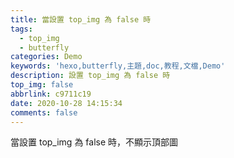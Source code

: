 ```yaml
---
title: 當設置 top_img 為 false 時
tags:
  - top_img
  - butterfly
categories: Demo
keywords: 'hexo,butterfly,主題,doc,教程,文檔,Demo'
description: 設置 top_img 為 false 時
top_img: false
abbrlink: c9711c19
date: 2020-10-28 14:15:34
comments: false
---
```


當設置 top_img 為 false 時，不顯示頂部圖